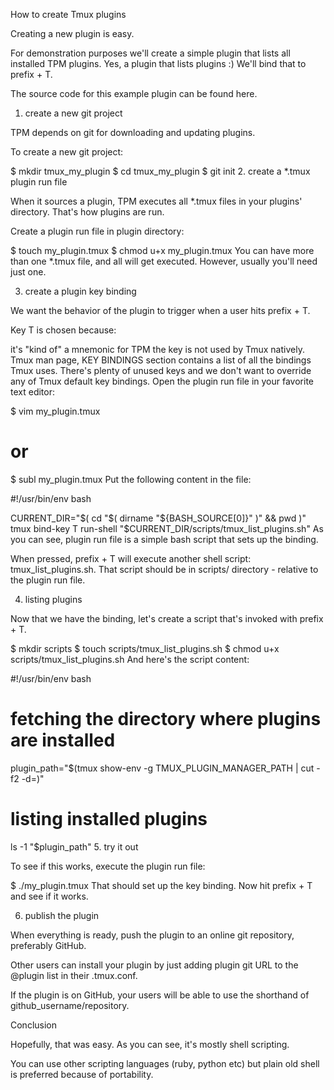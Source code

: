 How to create Tmux plugins

Creating a new plugin is easy.

For demonstration purposes we'll create a simple plugin that lists all installed TPM plugins. Yes, a plugin that lists plugins :) We'll bind that to prefix + T.

The source code for this example plugin can be found here.

1. create a new git project

TPM depends on git for downloading and updating plugins.

To create a new git project:

$ mkdir tmux_my_plugin
$ cd tmux_my_plugin
$ git init
2. create a *.tmux plugin run file

When it sources a plugin, TPM executes all *.tmux files in your plugins' directory. That's how plugins are run.

Create a plugin run file in plugin directory:

$ touch my_plugin.tmux
$ chmod u+x my_plugin.tmux
You can have more than one *.tmux file, and all will get executed. However, usually you'll need just one.

3. create a plugin key binding

We want the behavior of the plugin to trigger when a user hits prefix + T.

Key T is chosen because:

it's "kind of" a mnemonic for TPM
the key is not used by Tmux natively. Tmux man page, KEY BINDINGS section contains a list of all the bindings Tmux uses. There's plenty of unused keys and we don't want to override any of Tmux default key bindings.
Open the plugin run file in your favorite text editor:

$ vim my_plugin.tmux
# or
$ subl my_plugin.tmux
Put the following content in the file:

#!/usr/bin/env bash

CURRENT_DIR="$( cd "$( dirname "${BASH_SOURCE[0]}" )" && pwd )"
tmux bind-key T run-shell "$CURRENT_DIR/scripts/tmux_list_plugins.sh"
As you can see, plugin run file is a simple bash script that sets up the binding.

When pressed, prefix + T will execute another shell script: tmux_list_plugins.sh. That script should be in scripts/ directory - relative to the plugin run file.

4. listing plugins

Now that we have the binding, let's create a script that's invoked with prefix + T.

$ mkdir scripts
$ touch scripts/tmux_list_plugins.sh
$ chmod u+x scripts/tmux_list_plugins.sh
And here's the script content:

#!/usr/bin/env bash

# fetching the directory where plugins are installed
plugin_path="$(tmux show-env -g TMUX_PLUGIN_MANAGER_PATH | cut -f2 -d=)"

# listing installed plugins
ls -1 "$plugin_path"
5. try it out

To see if this works, execute the plugin run file:

$ ./my_plugin.tmux
That should set up the key binding. Now hit prefix + T and see if it works.

6. publish the plugin

When everything is ready, push the plugin to an online git repository, preferably GitHub.

Other users can install your plugin by just adding plugin git URL to the @plugin list in their .tmux.conf.

If the plugin is on GitHub, your users will be able to use the shorthand of github_username/repository.

Conclusion

Hopefully, that was easy. As you can see, it's mostly shell scripting.

You can use other scripting languages (ruby, python etc) but plain old shell is preferred because of portability.
